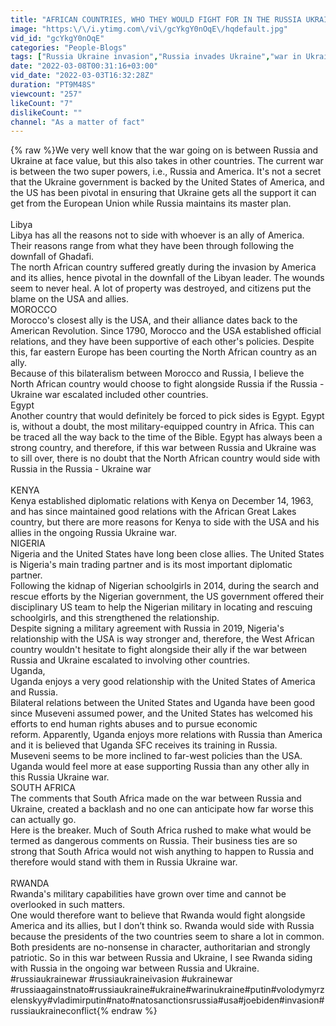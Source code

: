 ```yaml
---
title: "AFRICAN COUNTRIES, WHO THEY WOULD FIGHT FOR IN THE RUSSIA UKRAINE WAR"
image: "https:\/\/i.ytimg.com\/vi\/gcYkgY0nOqE\/hqdefault.jpg"
vid_id: "gcYkgY0nOqE"
categories: "People-Blogs"
tags: ["Russia Ukraine invasion","Russia invades Ukraine","war in Ukraine"]
date: "2022-03-08T00:31:16+03:00"
vid_date: "2022-03-03T16:32:28Z"
duration: "PT9M48S"
viewcount: "257"
likeCount: "7"
dislikeCount: ""
channel: "As a matter of fact"
---
```

{% raw %}We very well know that the war going on is between Russia and Ukraine at face value, but this also takes in other countries. The current war is between the two super powers, i.e., Russia and America. It's not a secret that the Ukraine government is backed by the United States of America, and the US has been pivotal in ensuring that Ukraine gets all the support it can get from the European Union while Russia maintains its master plan.<br /><br />Libya<br />Libya has all the reasons not to side with whoever is an ally of America. Their reasons range from what they have been through following the downfall of Ghadafi.<br />The north African country suffered greatly during the invasion by America and its allies, hence pivotal in the downfall of the Libyan leader. The wounds seem to never heal. A lot of property was destroyed, and citizens put the blame on the USA and allies.<br />MOROCCO<br />Morocco's closest ally is the USA, and their alliance dates back to the American Revolution. Since 1790, Morocco and the USA established official relations, and they have been supportive of each other's policies. Despite this, far eastern Europe has been courting the North African country as an ally.<br />Because of this bilateralism between Morocco and Russia, I believe the North African country would choose to fight alongside Russia if the Russia - Ukraine war escalated included other countries.<br />Egypt<br />Another country that would definitely be forced to pick sides is Egypt. Egypt is, without a doubt, the most military-equipped country in Africa. This can be traced all the way back to the time of the Bible. Egypt has always been a strong country, and therefore, if this war between Russia and Ukraine was to sill over, there is no doubt that the North African country would side with Russia in the Russia - Ukraine war<br /><br />KENYA<br />Kenya established diplomatic relations with Kenya on December 14, 1963, and has since maintained good relations with the African Great Lakes country, but there are more reasons for Kenya to side with the USA and his allies in the ongoing Russia Ukraine war.<br />NIGERIA<br />Nigeria and the United States have long been close allies. The United States is Nigeria's main trading partner and is its most important diplomatic partner.<br />Following the kidnap of Nigerian schoolgirls in 2014, during the search and rescue efforts by the Nigerian government, the US government offered their disciplinary US team to help the Nigerian military in locating and rescuing schoolgirls, and this strengthened the relationship.<br />Despite signing a military agreement with Russia in 2019, Nigeria's relationship with the USA is way stronger and, therefore, the West African country wouldn't hesitate to fight alongside their ally if the war between Russia and Ukraine escalated to involving other countries.<br />Uganda,<br />Uganda enjoys a very good relationship with the United States of America and Russia.<br />Bilateral relations between the United States and Uganda have been good since Museveni assumed power, and the United States has welcomed his efforts to end human rights abuses and to pursue economic reform. Apparently, Uganda enjoys more relations with Russia than America and it is believed that Uganda SFC receives its training in Russia.<br />Museveni seems to be more inclined to far-west policies than the USA. Uganda would feel more at ease supporting Russia than any other ally in this Russia Ukraine war.<br />SOUTH AFRICA<br />The comments  that South Africa made on the war between Russia and Ukraine, created a backlash and no one can anticipate how far worse this can actually go.<br />Here is the breaker. Much of South Africa rushed to make what would be termed as dangerous comments on Russia. Their business ties are so strong that South Africa would not wish anything to happen to Russia and therefore would stand with them in Russia Ukraine war.<br /> <br />RWANDA<br />Rwanda's military capabilities have grown over time and cannot be overlooked in such matters. <br />One would therefore want to believe that Rwanda would fight alongside America and its allies, but I don’t think so. Rwanda would side with Russia because the presidents of the two countries seem to share a lot in common.<br />Both presidents are no-nonsense in character, authoritarian and strongly patriotic. So in this war between Russia and Ukraine, I see Rwanda siding with Russia in the ongoing war between Russia and Ukraine.<br />#russiaukrainewar #russiaukraineivasion #ukrainewar #russiaagainstnato#russiaukraine#ukraine#warinukraine#putin#volodymyrzelenskyy#vladimirputin#nato#natosanctionsrussia#usa#joebiden#invasion#russiaukraineconflict{% endraw %}
